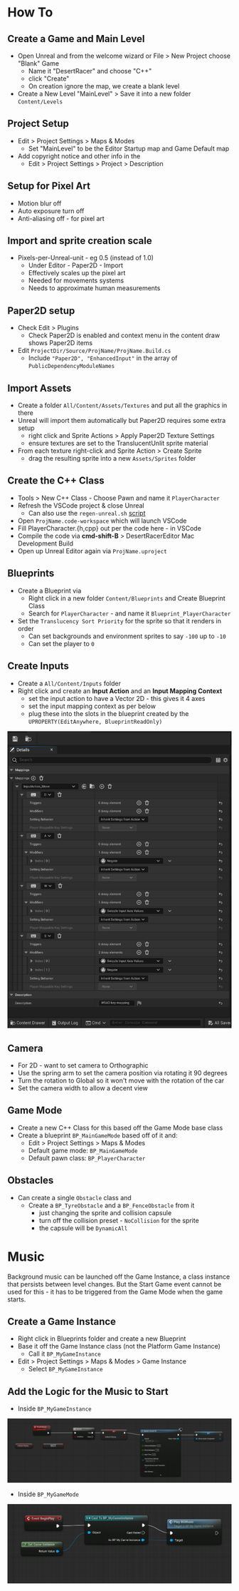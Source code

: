 # How To

## Create a Game and Main Level
* Open Unreal and from the welcome wizard or File > New Project choose "Blank" Game
    - Name it "DesertRacer" and choose "C++"
    - click "Create"
    - On creation ignore the map, we create a blank level
* Create a New Level "MainLevel" > Save it into a new folder `Content/Levels`

## Project Setup
* Edit > Project Settings > Maps & Modes
    - Set "MainLevel" to be the Editor Startup map and Game Default map
* Add copyright notice and other info in the 
    - Edit > Project Settings > Project > Description

## Setup for Pixel Art
* Motion blur off
* Auto exposure turn off
* Anti-aliasing off - for pixel art

## Import and sprite creation scale
* Pixels-per-Unreal-unit - eg 0.5 (instead of 1.0)
    * Under Editor - Paper2D - Import
    * Effectively scales up the pixel art
    * Needed for movements systems
    * Needs to approximate human measurements 

## Paper2D setup
* Check Edit > Plugins
    - Check Paper2D is enabled and context menu in the content draw shows Paper2D items
* Edit `ProjectDir/Source/ProjName/ProjName.Build.cs`
    - Include `"Paper2D", "EnhancedInput"` in the array of `PublicDependencyModuleNames`

## Import Assets
* Create a folder `All/Content/Assets/Textures` and put all the graphics in there
* Unreal will import them automatically but Paper2D requires some extra setup
    - right click and Sprite Actions > Apply Paper2D Texture Settings
    - ensure textures are set to the TranslucentUnlit sprite material
* From each texture right-click and Sprite Action > Create Sprite
    - drag the resulting sprite into a new `Assets/Sprites` folder

## Create the C++ Class 
* Tools > New C++ Class - Choose Pawn and name it `PlayerCharacter`
* Refresh the VSCode project & close Unreal
    - Can also use the `regen-unreal.sh` [script]
* Open `ProjName.code-workspace` which will launch VSCode
* Fill PlayerCharacter.{h,cpp} out per the code here - in VSCode
* Compile the code via **cmd-shift-B** > DesertRacerEditor Mac Development Build
* Open up Unreal Editor again via `ProjName.uproject`

[script]: https://gist.github.com/sarah-j-smith/317386821d3de5b08fcf7605187caf60

## Blueprints
* Create a Blueprint via
    - Right click in a new folder `Content/Blueprints` and Create Blueprint Class
    - Search for `PlayerCharacter` - and name it `Blueprint_PlayerCharacter`
* Set the `Translucency Sort Priority` for the sprite so that it renders in order
    - Can set backgrounds and environment sprites to say `-100` up to `-10`
    - Can set the player to `0` 

## Create Inputs
* Create a `All/Content/Inputs` folder
* Right click and create an **Input Action** and an **Input Mapping Context**
    - set the input action to have a Vector 2D - this gives it 4 axes
    - set the input mapping context as per below
    - plug these into the slots in the blueprint created by the `UPROPERTY(EditAnywhere, BlueprintReadOnly)`

![input-context](input-context.png)

## Camera
* For 2D - want to set camera to Orthographic
* Use the spring arm to set the camera position via rotating it 90 degrees
* Turn the rotation to Global so it won't move with the rotation of the car
* Set the camera width to allow a decent view 

## Game Mode
* Create a new C++ Class for this based off the Game Mode base class
* Create a blueprint `BP_MainGameMode` based off of it and:
    - Edit > Project Settings > Maps & Modes
    - Default game mode: `BP_MainGameMode`
    - Default pawn class: `BP_PlayerCharacter`

## Obstacles
* Can create a single `Obstacle` class and 
    - Create a `BP_TyreObstacle` and a `BP_FenceObstacle` from it
        - just changing the sprite and collision capsule
        - turn off the collision preset - `NoCollision` for the sprite
        - the capsule will be `DynamicAll`

# Music

Background music can be launched off the Game Instance, a class instance
that persists between level changes. But the Start Game event cannot
be used for this - it has to be triggered from the Game Mode when the 
game starts.

## Create a Game Instance

* Right click in Blueprints folder and create a new Blueprint
* Base it off the Game Instance class (not the Platform Game Instance)
    - Call it `BP_MyGameInstance`
* Edit > Project Settings > Maps & Modes > Game Instance
    - Select `BP_MyGameInstance`

## Add the Logic for the Music to Start

* Inside `BP_MyGameInstance`

![screenshot of blueprint](./BP_MyGameInstance.png)

* Inside `BP_MyGameMode`

![screenshot of blueprint](./BP_MyGameMode.png)

